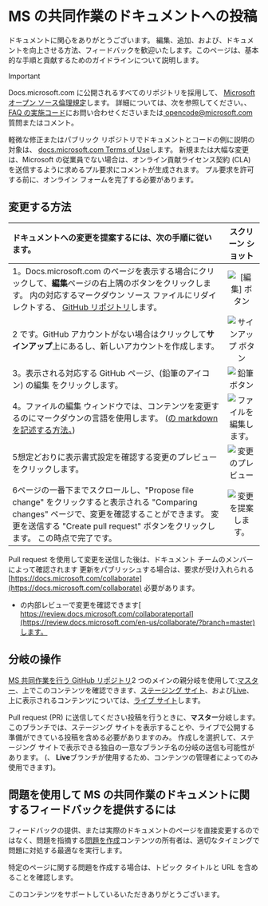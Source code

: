 # <a name="contributing-to-the-ms-collaborate-documentation"></a>MS の共同作業のドキュメントへの投稿

ドキュメントに関心をありがとうございます。 編集、追加、および、ドキュメントを向上させる方法、フィードバックを歓迎いたします。このページは、基本的な手順と貢献するためのガイドラインについて説明します。

> [!IMPORTANT] 
> Docs.microsoft.com に公開されるすべてのリポジトリを採用して、 [Microsoft オープン ソース倫理規定](https://opensource.microsoft.com/codeofconduct/)します。 詳細については、次を参照してください。、 [FAQ の実施コード](https://opensource.microsoft.com/codeofconduct/faq/)にお問い合わせくださいまたは[ opencode@microsoft.com ](mailto:opencode@microsoft.com)質問またはコメント。<br> 
>
> 軽微な修正またはパブリック リポジトリでドキュメントとコードの例に説明の対象は、 [docs.microsoft.com Terms of Use](https://docs.microsoft.com/legal/termsofuse)します。 新規または大幅な変更は、Microsoft の従業員でない場合は、オンライン貢献ライセンス契約 (CLA) を送信するように求めるプル要求にコメントが生成されます。 プル要求を許可する前に、オンライン フォームを完了する必要があります。

## <a name="how-to-make-a-change"></a>変更する方法

| ドキュメントへの変更を提案するには、次の手順に従います。 | スクリーン ショット |
| :------------------- | :--------: |
| 1。Docs.microsoft.com のページを表示する場合にクリックして、**編集**ページの右上隅のボタンをクリックします。  内の対応するマークダウン ソース ファイルにリダイレクトする、 [GitHub リポジトリ](https://github.com/MicrosoftDocs/MicrosoftCollaboratePortal)します。 | ![[編集] ボタン](images/edit_button.jpg) |
| 2 です。GitHub アカウントがない場合はクリックして**サインアップ**上にあるし、新しいアカウントを作成します。 | ![サインアップ ボタン](images/signup-for-github-button.PNG)|
| 3。表示される対応する GitHub ページ、(鉛筆のアイコン) の編集 をクリックします。 | ![鉛筆ボタン](images/pencil_button.jpg)|
| 4。ファイルの編集 ウィンドウでは、コンテンツを変更するのにマークダウンの言語を使用します。 ([の markdown を記述する方法。](https://help.github.com/articles/basic-writing-and-formatting-syntax/))| ![ファイルを編集します。](images/edit-in-github.png)|
| 5想定どおりに表示書式設定を確認する変更のプレビューをクリックします。 | ![変更のプレビュー](images/edit-in-github.png)|
| 6ページの一番下までスクロールし、"Propose file change" をクリックすると表示される "Comparing changes" ページで、変更を確認することができます。 変更を送信する "Create pull request" ボタンをクリックします。 この時点で完了です。 | ![変更を提案します。](images/propose.jpg)|

Pull request を使用して変更を送信した後は、ドキュメント チームのメンバーによって確認されます 更新をパブリッシュする場合は、要求が受け入れられる[https://docs.microsoft.com/collaborate](https://docs.microsoft.com/collaborate) 必要があります。

* の内部レビューで変更を確認できます[ https://review.docs.microsoft.com/collaborateportal](https://review.docs.microsoft.com/en-us/collaborate/?branch=master)します。

## <a name="working-with-branches"></a>分岐の操作

[MS 共同作業を行う GitHub リポジトリ](https://github.com/MicrosoftDocs/MicrosoftCollaboratePortal)2 つのメインの親分岐を使用して:[マスター](https://github.com/MicrosoftDocs/MicrosoftCollaboratePortal/tree/master)、上でこのコンテンツを確認できます、[ステージング サイト](https://review.docs.microsoft.com/collaborate)、および[Live](https://github.com/MicrosoftDocs/MicrosoftCollaboratePortal/tree/live)、上に表示されるコンテンツについては、[ライブ サイト](https://docs.microsoft.com/collaborate)します。 

Pull request (PR) に送信してください投稿を行うときに、**マスター**分岐します。 このブランチでは、ステージング サイトを表示することや、ライブで公開する準備ができている投稿を含める必要がありますのみ。 作成しを選択して、ステージング サイトで表示できる独自の一意なブランチ名の分岐の送信も可能性があります。 (、 **Live**ブランチが使用するため、コンテンツの管理者によってのみ使用できます)。

## <a name="using-issues-to-provide-feedback-on-ms-collaborate-documentation"></a>問題を使用して MS の共同作業のドキュメントに関するフィードバックを提供するには

フィードバックの提供、または実際のドキュメントのページを直接変更するのではなく、問題を指摘する[問題を作成](https://github.com/MicrosoftDocs/MicrosoftCollaboratePortal/issues)コンテンツの所有者は、適切なタイミングで問題に対処する最適なを実行します。

特定のページに関する問題を作成する場合は、トピック タイトルと URL を含めることを確認します。

このコンテンツをサポートしているいただきありがとうございます。
